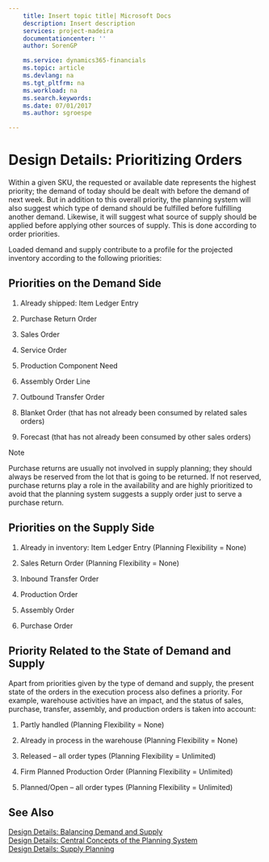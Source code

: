```yaml
---
    title: Insert topic title| Microsoft Docs
    description: Insert description
    services: project-madeira
    documentationcenter: ''
    author: SorenGP

    ms.service: dynamics365-financials
    ms.topic: article
    ms.devlang: na
    ms.tgt_pltfrm: na
    ms.workload: na
    ms.search.keywords:
    ms.date: 07/01/2017
    ms.author: sgroespe

---
```

# Design Details: Prioritizing Orders
Within a given SKU, the requested or available date represents the highest priority; the demand of today should be dealt with before the demand of next week. But in addition to this overall priority, the planning system will also suggest which type of demand should be fulfilled before fulfilling another demand. Likewise, it will suggest what source of supply should be applied before applying other sources of supply. This is done according to order priorities.  
  
 Loaded demand and supply contribute to a profile for the projected inventory according to the following priorities:  
  
## Priorities on the Demand Side  
  
1.  Already shipped: Item Ledger Entry  
  
2.  Purchase Return Order  
  
3.  Sales Order  
  
4.  Service Order  
  
5.  Production Component Need  
  
6.  Assembly Order Line  
  
7.  Outbound Transfer Order  
  
8.  Blanket Order \(that has not already been consumed by related sales orders\)  
  
9. Forecast \(that has not already been consumed by other sales orders\)  
  
> [!NOTE]  
>  Purchase returns are usually not involved in supply planning; they should always be reserved from the lot that is going to be returned. If not reserved, purchase returns play a role in the availability and are highly prioritized to avoid that the planning system suggests a supply order just to serve a purchase return.  
  
## Priorities on the Supply Side  
  
1.  Already in inventory: Item Ledger Entry \(Planning Flexibility \= None\)  
  
2.  Sales Return Order \(Planning Flexibility \= None\)  
  
3.  Inbound Transfer Order  
  
4.  Production Order  
  
5.  Assembly Order  
  
6.  Purchase Order  
  
## Priority Related to the State of Demand and Supply  
 Apart from priorities given by the type of demand and supply, the present state of the orders in the execution process also defines a priority. For example, warehouse activities have an impact, and the status of sales, purchase, transfer, assembly, and production orders is taken into account:  
  
1.  Partly handled \(Planning Flexibility \= None\)  
  
2.  Already in process in the warehouse \(Planning Flexibility \= None\)  
  
3.  Released – all order types \(Planning Flexibility \= Unlimited\)  
  
4.  Firm Planned Production Order \(Planning Flexibility \= Unlimited\)  
  
5.  Planned\/Open – all order types \(Planning Flexibility \= Unlimited\)  
  
## See Also  
 [Design Details: Balancing Demand and Supply](design-details-balancing-demand-and-supply.md)   
 [Design Details: Central Concepts of the Planning System](design-details-central-concepts-of-the-planning-system.md)   
 [Design Details: Supply Planning](design-details-supply-planning.md)